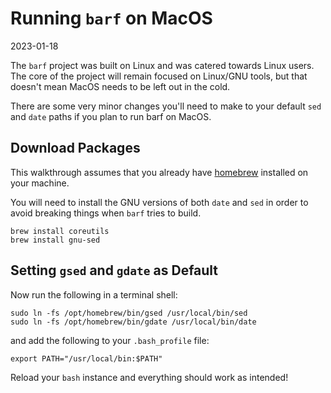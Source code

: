 # Running `barf` on MacOS

2023-01-18

The `barf` project was built on Linux and was catered towards Linux users. The core of the project will remain focused on Linux/GNU tools, but that doesn't mean MacOS needs to be left out in the cold.

There are some very minor changes you'll need to make to your default `sed` and `date` paths if you plan to run barf on MacOS.

## Download Packages

This walkthrough assumes that you already have [homebrew](https://brew.sh/) installed on your machine.

You will need to install the GNU versions of both `date` and `sed` in order to avoid breaking things when `barf` tries to build.


    brew install coreutils
    brew install gnu-sed


## Setting `gsed` and `gdate` as Default

Now run the following in a terminal shell:

    sudo ln -fs /opt/homebrew/bin/gsed /usr/local/bin/sed
    sudo ln -fs /opt/homebrew/bin/gdate /usr/local/bin/date

and add the following to your `.bash_profile` file:

    export PATH="/usr/local/bin:$PATH"

Reload your `bash` instance and everything should work as intended!
